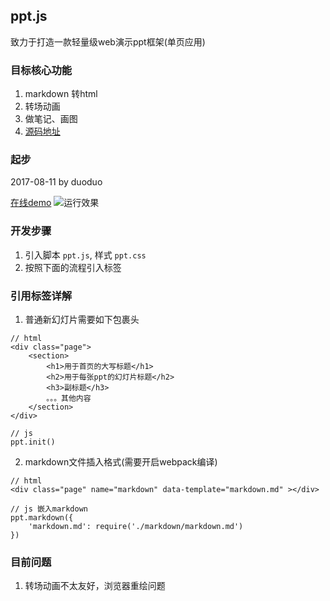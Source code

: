 ## ppt.js
致力于打造一款轻量级web演示ppt框架(单页应用)

### 目标核心功能
1. markdown 转html
2. 转场动画
3. 做笔记、画图
4. [源码地址](https://github.com/lduoduo/webppt/blob/master/wp/src/lib/ppt.js)

### 起步
2017-08-11 by duoduo

[在线demo](https://ldodo.cc/webppt)
![运行效果](http://wx2.sinaimg.cn/mw1024/74d94e2egy1fig9p5w8bkj212h0kzjxm.jpg)


### 开发步骤
1. 引入脚本 `ppt.js`, 样式 `ppt.css`
2. 按照下面的流程引入标签

### 引用标签详解

1. 普通新幻灯片需要如下包裹头
```
// html
<div class="page">
    <section>
        <h1>用于首页的大写标题</h1>
        <h2>用于每张ppt的幻灯片标题</h2>
        <h3>副标题</h3>
        。。。其他内容
    </section>
</div>

// js
ppt.init()
```

2. markdown文件插入格式(需要开启webpack编译)
```
// html
<div class="page" name="markdown" data-template="markdown.md" ></div>

// js 嵌入markdown
ppt.markdown({
    'markdown.md': require('./markdown/markdown.md')
})
```

### 目前问题
1. 转场动画不太友好，浏览器重绘问题